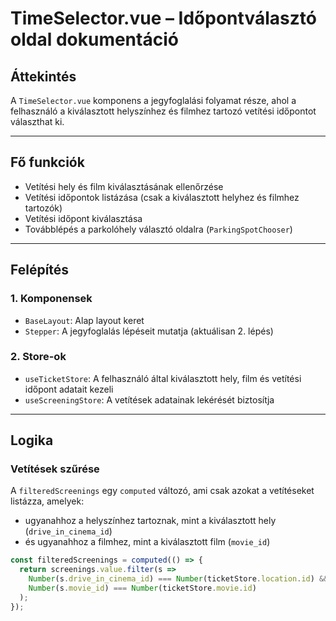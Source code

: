 # TimeSelector.vue – Időpontválasztó oldal dokumentáció

## Áttekintés

A `TimeSelector.vue` komponens a jegyfoglalási folyamat része, ahol a felhasználó a kiválasztott helyszínhez és filmhez tartozó vetítési időpontot választhat ki.

---

## Fő funkciók

- Vetítési hely és film kiválasztásának ellenőrzése
- Vetítési időpontok listázása (csak a kiválasztott helyhez és filmhez tartozók)
- Vetítési időpont kiválasztása
- Továbblépés a parkolóhely választó oldalra (`ParkingSpotChooser`)

---

## Felépítés

### 1. Komponensek

- `BaseLayout`: Alap layout keret
- `Stepper`: A jegyfoglalás lépéseit mutatja (aktuálisan 2. lépés)

### 2. Store-ok

- `useTicketStore`: A felhasználó által kiválasztott hely, film és vetítési időpont adatait kezeli
- `useScreeningStore`: A vetítések adatainak lekérését biztosítja

---

## Logika

### Vetítések szűrése

A `filteredScreenings` egy `computed` változó, ami csak azokat a vetítéseket listázza, amelyek:
- ugyanahhoz a helyszínhez tartoznak, mint a kiválasztott hely (`drive_in_cinema_id`)
- és ugyanahhoz a filmhez, mint a kiválasztott film (`movie_id`)

```js
const filteredScreenings = computed(() => {
  return screenings.value.filter(s => 
    Number(s.drive_in_cinema_id) === Number(ticketStore.location.id) &&
    Number(s.movie_id) === Number(ticketStore.movie.id)
  );
});
